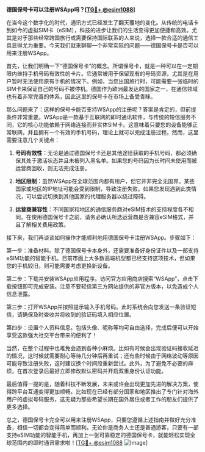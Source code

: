 **德国保号卡可以注册WSApp吗？[[TG💪+ @esim1088](https://t.me/s/esim1088)]**

在当今这个数字化的时代，通讯方式已经发生了翻天覆地的变化。从传统的电话卡到如今的虚拟SIM卡（eSIM），科技的进步让我们的生活变得更加便捷和高效。尤其是对于那些经常跨国旅行或需要保持国际联系的人来说，选择一款合适的通信工具显得尤为重要。今天我们就来聊聊一个非常实际的问题——德国保号卡是否可以用来注册WSApp。

首先，让我们明确一下“德国保号卡”的概念。所谓保号卡，就是一种可以在一定期限内维持手机号码有效性的卡片。它通常被用于保留现有的号码资源，尤其是在用户暂时无法使用原有手机的情况下。例如，当您出国旅行时，可能需要一张临时的SIM卡来保证自己的号码不被停机。德国作为欧洲最发达的国家之一，在通信领域也有着非常完善的体系，因此这里的保号卡在市场上备受青睐。

那么问题来了：这样的保号卡能否支持WSApp的注册呢？答案是肯定的，但前提条件非常重要。WSApp是一款基于互联网的即时通讯软件，与传统的短信服务不同，它的核心功能依赖于网络连接而非实体SIM卡。这意味着只要您的设备能够正常联网，并且拥有一个有效的手机号码，理论上就可以完成注册过程。然而，这里需要注意几个关键点：

1. **号码有效性**：无论是通过德国保号卡还是其他途径获取的手机号码，都必须确保其处于激活状态并且未被列入黑名单。如果您的号码因为长时间未使用而被运营商回收，则无法完成注册。
   
2. **地区限制**：虽然WSApp在全球范围内都有用户，但它并非完全无国界。某些国家或地区的IP地址可能会受到限制，导致注册失败。如果您发现遇到此类情况，可以尝试切换到其他国家的代理服务器以绕过障碍。

3. **运营商兼容性**：不同国家和地区的通信服务商对eSIM技术的支持程度各不相同。在使用德国保号卡之前，请务必确认所选运营商是否兼容eSIM格式，并且了解相关费用政策。

接下来，我们再谈谈如何操作才能顺利地用德国保号卡注册WSApp。步骤如下：

第一步：准备材料。除了德国保号卡本身外，还需要准备好身份证件以及一部支持eSIM功能的智能手机。目前市面上大多数高端机型都已经支持这项技术，但如果您的手机较旧，则可能需要考虑更换新设备。

第二步：下载并安装WSApp应用程序。访问官方应用商店搜索“WSApp”，点击下载按钮即可完成安装。注意不要轻信第三方网站提供的非官方版本，以免造成个人信息泄露。

第三步：打开WSApp并按照提示输入手机号码。此时系统会向您发送一条验证短信，请确保及时查收并将收到的验证码填入相应位置。

第四步：设置个人资料信息。包括头像、昵称等均可自由选择，完成后便可以开始享受这款强大社交平台带来的便利了！

当然，在整个过程中也难免会遇到各种小麻烦。比如有时候会出现验证码接收延迟的情况，这时候就需要耐心等待几分钟后再重试；还有些时候由于网络波动等原因可能导致注册失败，这时建议换个时间段重新尝试。此外，为了避免不必要的麻烦，在首次登录后最好立即修改默认密码并开启双重身份认证功能。

最后值得一提的是，随着科技不断发展，未来或许会出现更加先进的解决方案，使得跨平台互通变得更加顺畅。比如现在已经有部分国家和地区推出了专门针对海外用户的虚拟号码服务，这无疑为那些希望长期在国外居住或者工作的朋友们提供了更多选择。

总之，德国保号卡完全可以用来注册WSApp，只要您遵循上述指南并做好充分准备，相信一切都会变得简单而顺利。无论你是商务人士还是普通游客，只要有一部支持eSIM功能的智能手机，再加上一张可靠稳定的德国保号卡，就能轻松实现全球范围内的即时通讯需求啦！[[TG💪+ @esim1088](https://t.me/s/esim1088) ![Image](https://i.postimg.cc/4NQfJmqS/Snipaste-2025-05-13-00-14-12.png)]